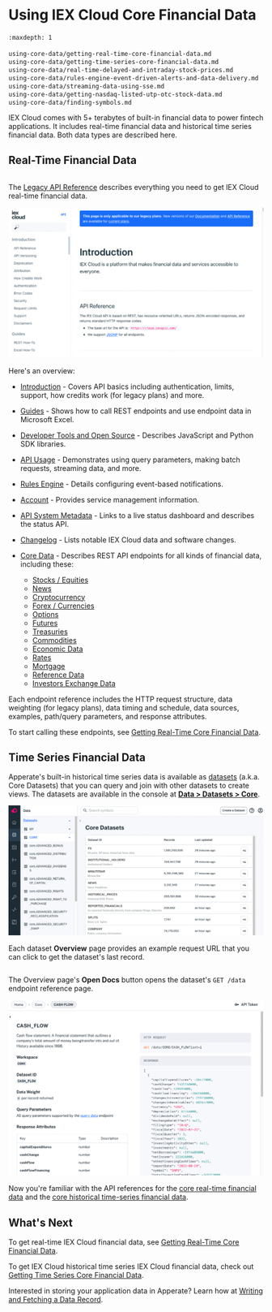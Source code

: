 # Using IEX Cloud Core Financial Data

```{toctree}
:maxdepth: 1

using-core-data/getting-real-time-core-financial-data.md
using-core-data/getting-time-series-core-financial-data.md
using-core-data/real-time-delayed-and-intraday-stock-prices.md
using-core-data/rules-engine-event-driven-alerts-and-data-delivery.md
using-core-data/streaming-data-using-sse.md
using-core-data/getting-nasdaq-listed-utp-otc-stock-data.md
using-core-data/finding-symbols.md
```

IEX Cloud comes with 5+ terabytes of built-in financial data to power fintech applications. It includes real-time financial data and historical time series financial data. Both data types are described here.

##  Real-Time Financial Data

```{important} IEX Cloud's financial data API reference is currently split between the current [API Reference](https://iexcloud.io/docs/) and the [Legacy API Reference](https://iexcloud.io/docs/api/). Until we finish refactoring legacy real-time endpoints, including stock quotes, into Apperate, please see the [Legacy API Reference](https://iexcloud.io/docs/api/) for the IEX Cloud core real-time data.
```

The [Legacy API Reference](https://iexcloud.io/docs/api/) describes everything you need to get IEX Cloud real-time financial data.

![](./using-core-data/iexcloud-api-reference.png)

Here's an overview:

- [Introduction](https://iexcloud.io/docs/api/#introduction) - Covers API basics including authentication, limits, support, how credits work (for legacy plans) and more.
- [Guides](https://iexcloud.io/docs/api/#guides) - Shows how to call REST endpoints and use endpoint data in Microsoft Excel.
- [Developer Tools and Open Source](https://iexcloud.io/docs/api/#developer-tools-and-open-source) - Describes JavaScript and Python SDK libraries.
- [API Usage](https://iexcloud.io/docs/api/#api-usage) - Demonstrates using query parameters, making batch requests, streaming data, and more.
- [Rules Engine](https://iexcloud.io/docs/api/#rules-engine-beta) - Details configuring event-based notifications.
- [Account](https://iexcloud.io/docs/api/#account) - Provides service management information. 
- [API System Metadata](https://iexcloud.io/docs/api/#api-system-metadata) - Links to a live status dashboard and describes the status API.
- [Changelog](https://iexcloud.io/docs/api/#changelog) - Lists notable IEX Cloud data and software changes.
- [Core Data](https://iexcloud.io/docs/api/#core-data) - Describes REST API endpoints for all kinds of financial data, including these:

    - [Stocks / Equities](https://iexcloud.io/docs/api/#stocks-equities)
    - [News](https://iexcloud.io/docs/api/#news)
    - [Cryptocurrency](https://iexcloud.io/docs/api/#cryptocurrency)
    - [Forex / Currencies](https://iexcloud.io/docs/api/#forex-currencies)
    - [Options](https://iexcloud.io/docs/api/#options)
    - [Futures](https://iexcloud.io/docs/api/#futures)
    - [Treasuries](https://iexcloud.io/docs/api/#treasuries)
    - [Commodities](https://iexcloud.io/docs/api/#commodities)
    - [Economic Data](https://iexcloud.io/docs/api/#economic-data)
    - [Rates](https://iexcloud.io/docs/api/#rates)
    - [Mortgage](https://iexcloud.io/docs/api/#mortgage)
    - [Reference Data](https://iexcloud.io/docs/api/#reference-data)
    - [Investors Exchange Data](https://iexcloud.io/docs/api/#investors-exchange-data)

Each endpoint reference includes the HTTP request structure, data weighting (for legacy plans), data timing and schedule, data sources, examples, path/query parameters, and response attributes.

To start calling these endpoints, see [Getting Real-Time Core Financial Data](./using-core-data/getting-real-time-core-financial-data.md).

## Time Series Financial Data

Apperate's built-in historical time series data is available as [datasets](./reference/glossary.md#dataset) (a.k.a. Core Datasets) that you can query and join with other datasets to create views.
The datasets are available in the console at [**Data > Datasets > Core**](https://iexcloud.io/console/datasets/core).

![](./using-core-data/core-datasets.png)

Each dataset **Overview** page provides an example request URL that you can click to get the dataset's last record.

```{note} A dataset's **Database** page (the tab is next to **Overview**) provides an interface for modifying data records and a SQL editor for querying the dataset or combine it with other datasets to create views.
```

The Overview page's **Open Docs** button opens the dataset's `GET /data` endpoint reference page. 

![](./using-core-data/cash_flow_dataset_api_docs.png)

Now you're familiar with the API references for the [core real-time financial data](https://iexcloud.io/docs/api/) and the [core historical time-series financial data](https://iexcloud.io/docs).

## What's Next

To get real-time IEX Cloud financial data, see [Getting Real-Time Core Financial Data](./using-core-data/getting-real-time-core-financial-data.md).

To get IEX Cloud historical time series IEX Cloud financial data, check out [Getting Time Series Core Financial Data](./using-core-data/getting-time-series-core-financial-data.md).

Interested in storing your application data in Apperate? Learn how at [Writing and Fetching a Data Record](../getting-started/writing-and-fetching-a-record.md).